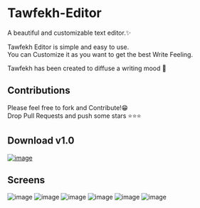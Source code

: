# Tawfekh-Editor
A beautiful and customizable text editor.✨

Tawfekh Editor is simple and easy to use.  
You can Customize it as you want to get the best Write Feeling.

Tawfekh has been created to diffuse a writing mood 🌾

## Contributions
Please feel free to fork and Contribute!😁  
Drop Pull Requests and push some stars ⭐⭐⭐

## Download v1.0
[![image](https://user-images.githubusercontent.com/40875400/164351899-3d23de26-69ce-40a2-b750-94f2c4c428c8.png)](https://objects.githubusercontent.com/github-production-release-asset-2e65be/483857118/9c4ec3c7-2ca9-46a9-b50c-2bfa0b7e06bb?X-Amz-Algorithm=AWS4-HMAC-SHA256&X-Amz-Credential=AKIAIWNJYAX4CSVEH53A%2F20220422%2Fus-east-1%2Fs3%2Faws4_request&X-Amz-Date=20220422T121855Z&X-Amz-Expires=300&X-Amz-Signature=d191c6d769e2bcfad9286322ab307343eb370bfaa69f0874e51f965ccfe1ac17&X-Amz-SignedHeaders=host&actor_id=40875400&key_id=0&repo_id=483857118&response-content-disposition=attachment%3B%20filename%3DTawfekh.exe.rar&response-content-type=application%2Foctet-stream)  

## Screens
![image](https://user-images.githubusercontent.com/40875400/164351287-98e2ecfe-309a-4c31-811f-aeaddf522550.png)
![image](https://user-images.githubusercontent.com/40875400/164352439-d68f3ed2-5d13-4fef-a399-7cb55f497569.png)
![image](https://user-images.githubusercontent.com/40875400/164442418-90303dc5-b7ca-4b9b-a00f-3ae4065013ef.png)
![image](https://user-images.githubusercontent.com/40875400/164442520-12f7f5dd-2cb6-4200-bed0-cb27b5d0b14f.png)
![image](https://user-images.githubusercontent.com/40875400/164509494-1f6c9c9d-3e7c-40f9-9e13-0d62fdf0b90c.png)
![image](https://user-images.githubusercontent.com/40875400/164509563-1ade0aab-709d-4398-8863-6ed56f3a5f67.png)



